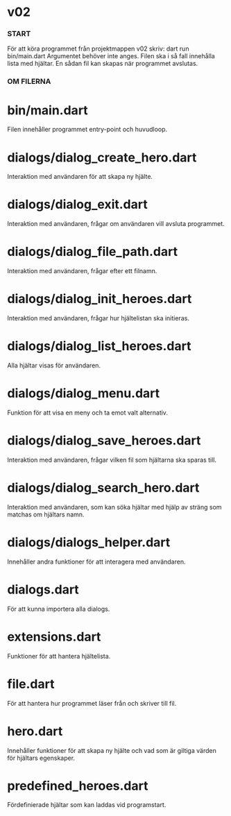# v02

### START ###
För att köra programmet från projektmappen v02 skriv: dart run bin/main.dart <filnamn>
Argumentet <filnamn> behöver inte anges. Filen ska i så fall innehålla lista med hjältar. En sådan fil kan skapas när programmet avslutas.


### OM FILERNA ###

# bin/main.dart
Filen innehåller programmet entry-point och huvudloop.

# dialogs/dialog_create_hero.dart
Interaktion med användaren för att skapa ny hjälte.

# dialogs/dialog_exit.dart
Interaktion med användaren, frågar om användaren vill avsluta programmet.

# dialogs/dialog_file_path.dart
Interaktion med användaren, frågar efter ett filnamn.

# dialogs/dialog_init_heroes.dart
Interaktion med användaren, frågar hur hjältelistan ska initieras.

# dialogs/dialog_list_heroes.dart
Alla hjältar visas för användaren.

# dialogs/dialog_menu.dart
Funktion för att visa en meny och ta emot valt alternativ.

# dialogs/dialog_save_heroes.dart
Interaktion med användaren, frågar vilken fil som hjältarna ska sparas till.

# dialogs/dialog_search_hero.dart
Interaktion med användaren, som kan söka hjältar med hjälp av sträng som matchas om hjältars namn.

# dialogs/dialogs_helper.dart
Innehåller andra funktioner för att interagera med användaren. 

# dialogs.dart
För att kunna importera alla dialogs.

# extensions.dart
Funktioner för att hantera hjältelista.

# file.dart
För att hantera hur programmet läser från och skriver till fil.

# hero.dart
Innehåller funktioner för att skapa ny hjälte och vad som är giltiga värden för hjältars egenskaper.

# predefined_heroes.dart
Fördefinierade hjältar som kan laddas vid programstart.
